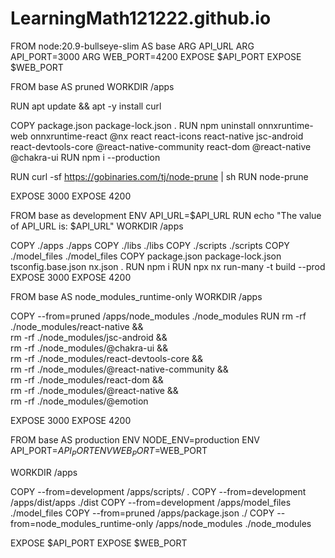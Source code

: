 # LearningMath121222.github.io
FROM node:20.9-bullseye-slim AS base
ARG API_URL
ARG API_PORT=3000
ARG WEB_PORT=4200
EXPOSE $API_PORT
EXPOSE $WEB_PORT

FROM base AS pruned
WORKDIR /apps

RUN apt update && apt -y install curl

COPY package.json package-lock.json .
RUN npm uninstall onnxruntime-web onnxruntime-react @nx react react-icons react-native jsc-android react-devtools-core @react-native-community react-dom @react-native @chakra-ui
RUN npm i --production

RUN curl -sf https://gobinaries.com/tj/node-prune | sh
RUN node-prune

EXPOSE 3000
EXPOSE 4200

FROM base as development
ENV API_URL=$API_URL
RUN echo "The value of API_URL is: $API_URL"
WORKDIR /apps

COPY ./apps ./apps
COPY ./libs ./libs
COPY ./scripts ./scripts
COPY ./model_files ./model_files
COPY package.json package-lock.json tsconfig.base.json nx.json .
RUN npm i
RUN npx nx run-many -t build --prod
EXPOSE 3000
EXPOSE 4200

FROM base AS node_modules_runtime-only
WORKDIR /apps

COPY --from=pruned /apps/node_modules ./node_modules
RUN rm -rf ./node_modules/react-native && \
    rm -rf ./node_modules/jsc-android && \
    rm -rf ./node_modules/@chakra-ui && \
    rm -rf ./node_modules/react-devtools-core && \
    rm -rf ./node_modules/@react-native-community && \
    rm -rf ./node_modules/react-dom && \
    rm -rf ./node_modules/@react-native && \
    rm -rf ./node_modules/@emotion


EXPOSE 3000
EXPOSE 4200

FROM base AS production
ENV NODE_ENV=production
ENV API_PORT=$API_PORT
ENV WEB_PORT=$WEB_PORT

WORKDIR /apps

COPY --from=development /apps/scripts/ .
COPY --from=development /apps/dist/apps ./dist
COPY --from=development /apps/model_files ./model_files
COPY --from=pruned /apps/package.json ./
COPY --from=node_modules_runtime-only /apps/node_modules ./node_modules

EXPOSE $API_PORT
EXPOSE $WEB_PORT
